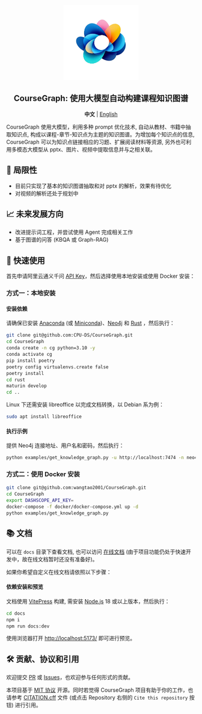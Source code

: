 <div align="center">
<img src="docs/public/logo.png" width="200"  alt="" />
<h2>CourseGraph: 使用大模型自动构建课程知识图谱</h2>

<p>
    <b>中文</b> | <a href="README_en.md">English</a>
</p>
</div>

CourseGraph 使用大模型，利用多种 prompt 优化技术, 自动从教材、书籍中抽取知识点, 构成以课程-章节-知识点为主题的知识图谱。为增加每个知识点的信息, CourseGraph 可以为知识点链接相应的习题、扩展阅读材料等资源, 另外也可利用多模态大模型从 pptx、图片、视频中提取信息并与之相关联。

## 🤔 局限性

- 目前只实现了基本的知识图谱抽取和对 pptx 的解析，效果有待优化
- 对视频的解析还处于规划中

## 📈 未来发展方向

- 改进提示词工程，并尝试使用 Agent 完成相关工作
- 基于图谱的问答 (KBQA 或 Graph-RAG)

## 🚀 快速使用

首先申请阿里云通义千问 [API Key](https://help.aliyun.com/zh/model-studio/developer-reference/get-api-key)，然后选择使用本地安装或使用 Docker 安装：

### 方式一：本地安装

#### 安装依赖

请确保已安装 [Anaconda](https://www.anaconda.com/) (或 [Miniconda](https://docs.conda.io/en/miniconda.html))、[Neo4j](https://neo4j.com/) 和 [Rust](https://www.rust-lang.org/) ，然后执行：

```bash
git clone git@github.com:CPU-DS/CourseGraph.git
cd CourseGraph
conda create -n cg python=3.10 -y
conda activate cg
pip install poetry
poetry config virtualenvs.create false
poetry install
cd rust
maturin develop
cd ..
```

Linux 下还需安装 libreoffice 以完成文档转换，以 Debian 系为例：

```bash
sudo apt install libreoffice
```

#### 执行示例

提供 Neo4j 连接地址、用户名和密码，然后执行：

```bash
python examples/get_knowledge_graph.py -u http://localhost:7474 -n neo4j -p neo4j
```

### 方式二：使用 Docker 安装

```bash
git clone git@github.com:wangtao2001/CourseGraph.git
cd CourseGraph
export DASHSCOPE_API_KEY=
docker-compose -f docker/docker-compose.yml up -d
python examples/get_knowledge_graph.py
```

## 📚 文档

可以在 `docs` 目录下查看文档, 也可以访问 [在线文档](https://CPU-DS.github.io/CourseGraph/) (由于项目功能仍处于快速开发中，故在线文档暂时还没有准备好)。

如果你希望自定义在线文档请依照以下步骤：

#### 依赖安装和预览

文档使用 [VitePress](https://vitepress.dev/) 构建, 需安装 [Node.js](https://nodejs.org/) 18 或以上版本，然后执行：

```bash
cd docs
npm i
npm run docs:dev
```

使用浏览器打开 [http://localhost:5173/](http://localhost:5173/) 即可进行预览。


## 🛠️ 贡献、协议和引用

欢迎提交 [PR](https://github.com/CPU-DS/CourseGraph/pulls) 或 [Issues](https://github.com/CPU-DS/CourseGraph/issues)，也欢迎参与任何形式的贡献。

本项目基于 [MIT 协议](LICENSE) 开源。同时若觉得 CourseGraph 项目有助于你的工作，也请参考 [CITATION.cff](CITATION.cff) 文件 (或点击 Repository 右侧的 `Cite this repository` 按钮) 进行引用。
